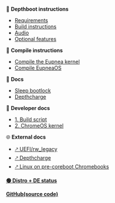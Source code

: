 📜 **Depthboot instructions**

- [Requirements](/setup-pages/requirements.md "Depthboot - Requirements")
- [Build instructions](/setup-pages/build-instructions.md "Eupnea - Build instructions")
- [Audio](/setup-pages/audio.md "Depthboot - Audio")
- [Optional features](/setup-pages/optional.md "Depthboot - Optional features")

🔨 **Compile instructions**

- [Compile the Eupnea kernel](/build-pages/build-kernel.md "Eupnea - Compile kernel")
- [Compile EupneaOS](/build-pages/build-eupneaos.md "EupneaOS - Compile EupneaOS")

📖 **Docs**

- [Sleep bootlock](/pages/bootlock.md "Eupnea - Bootlock")
- [Depthcharge](/pages/depthcharge.md "Eupnea - Depthcharge")

📖 **Developer docs**

- [1. Build script](/dev-pages/build-script.md  "Eupnea - 1. Build script")
- [2. ChromeOS kernel](/dev-pages/kernel.md  "Eupnea - 2. Kernel")

🌐 **External docs**

- [🡕 UEFI/rw_legacy](https://mrchromebox.tech/#bootmodes)
- [🡕 Depthcharge](https://libreboot.org/docs/depthcharge/)
- [🡕 Linux on pre-coreboot Chromebooks](https://github.com/nh2/chrubuntu-anyos)

**[🟢 Distro + DE status](https://docs.google.com/spreadsheets/d/1-zIX8lWEXVcO71xCuzvZpHvCUizrU7csKfJusqB2CYM)**

**[GitHub(source code)](https://github.com/eupnea-linux/eupnea-builder)**  
